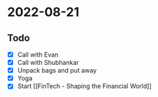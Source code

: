 # 2022-08-21

## Todo

- [x] Call with Evan
- [x] Call with Shubhankar
- [x] Unpack bags and put away
- [x] Yoga
- [x] Start [[FinTech - Shaping the Financial World]]